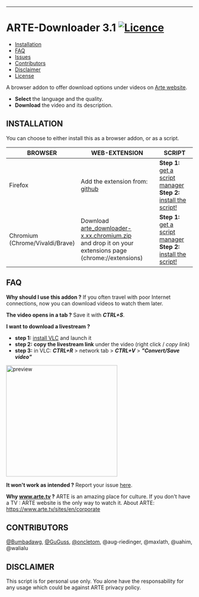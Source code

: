 ***
ARTE-Downloader **3.1** [![Licence](https://img.shields.io/badge/License-GPLv3-blue.svg)](../master/LICENSE.md)
=================
* [Installation](#installation)
* [FAQ](#faq)
* [Issues](../../issues)
* [Contributors](#contributors)
* [Disclaimer](#disclaimer)
* [License](../master/LICENSE.md)

A browser addon to offer download options under videos on [Arte website](https://www.arte.tv/).

* **Select** the language and the quality.
* **Download** the video and its description.

INSTALLATION
------------
You can choose to either install this as a browser addon, or as a script.

BROWSER | WEB-EXTENSION | SCRIPT
-|-|-
Firefox | Add the extension from: [github](https://github.com/GuGuss/ARTE-7-Downloader/releases/download/3.1/arte_downloader-3.1.firefox.signed.xpi) | **Step 1:** [get a script manager](https://addons.mozilla.org/en-GB/firefox/addon/tampermonkey/) <br>**Step 2:** [install the script!](../../raw/master/src/arte-downloader.js)
Chromium<br>(Chrome/Vivaldi/Brave) | Download [arte_downloader-x.xx.chromium.zip](https://github.com/GuGuss/ARTE-7-Downloader/releases/download/3.1/arte_downloader-3.1.chromium.zip)<br>and drop it on your extensions page (chrome://extensions) | **Step 1:** [get a script manager](https://chrome.google.com/webstore/detail/tampermonkey/dhdgffkkebhmkfjojejmpbldmpobfkfo)<br>**Step 2:** [install the script!](../../raw/master/src/arte-downloader.js)

FAQ
---
**Why should I use this addon ?**
If you often travel with poor Internet connections, now you can download videos to watch them later.

**The video opens in a tab ?**
Save it with ***CTRL+S***.

**I want to download a livestream ?**
- **step 1:** [install VLC](https://www.videolan.org/vlc/#download) and launch it
- **step 2:** **copy the livestream link** under the video (right click / *copy link*)
- **step 3:** in VLC: ***CTRL+R*** > network tab > ***CTRL+V*** > ***"Convert/Save video"***
<img src="https://i.imgur.com/GjvVHLv.jpg" alt="preview" width="300"/>

**It won't work as intended ?**
Report your issue [here](../../issues).

**Why www.arte.tv ?**
ARTE is an amazing place for culture. If you don't have a TV : ARTE website is the only way to watch it.
About ARTE: https://www.arte.tv/sites/en/corporate

CONTRIBUTORS
-----------
[@Bumbadawg](https://github.com/Bumbadawg), [@GuGuss](https://github.com/GuGuss), [@oncletom](https://github.com/oncletom), @aug-riedinger, @maxlath, @uahim, @walialu

DISCLAIMER
-------

This script is for personal use only. You alone have the responsability for any usage which could be against ARTE privacy policy.
